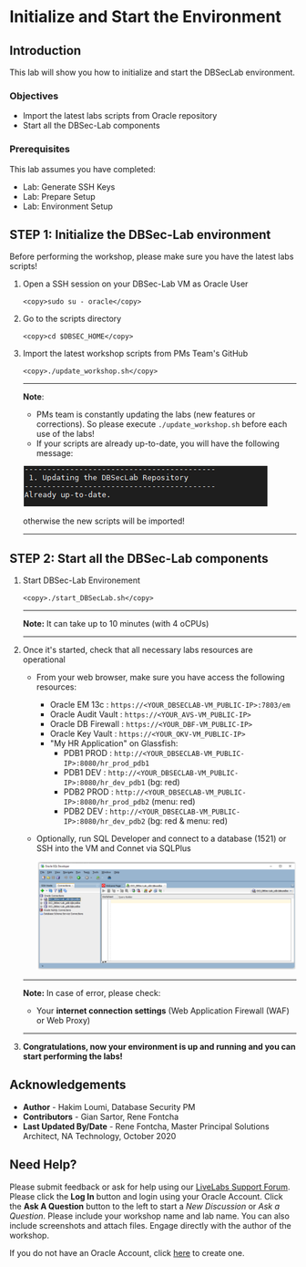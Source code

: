 # Initialize and Start the Environment

## Introduction
This lab will show you how to initialize and start the DBSecLab environment.

### Objectives
-   Import the latest labs scripts from Oracle repository
-   Start all the DBSec-Lab components

### Prerequisites
This lab assumes you have completed:
   - Lab: Generate SSH Keys
   - Lab: Prepare Setup
   - Lab: Environment Setup

## **STEP 1**: Initialize the DBSec-Lab environment

Before performing the workshop, please make sure you have the latest labs scripts!

1. Open a SSH session on your DBSec-Lab VM as Oracle User

      ````
    <copy>sudo su - oracle</copy>
      ````

2. Go to the scripts directory

      ````
    <copy>cd $DBSEC_HOME</copy>
      ````

3. Import the latest workshop scripts from PMs Team's GitHub

      ````
    <copy>./update_workshop.sh</copy>
      ````

	---
	**Note**:
	- PMs team is constantly updating the labs (new features or corrections). So please execute `./update_workshop.sh` before each use of the labs!
	- If your scripts are already up-to-date, you will have the following message:

	![](./images/init-start-env-001.png)

    otherwise the new scripts will be imported!

	---

## **STEP 2**: Start all the DBSec-Lab components

1. Start DBSec-Lab Environement

      ````
    <copy>./start_DBSecLab.sh</copy>
      ````

	---
	**Note:** It can take up to 10 minutes (with 4 oCPUs)

	---

2. Once it's started, check that all necessary labs resources are operational

	- From your web browser, make sure you have access the following resources:
		- Oracle EM 13c      : `https://<YOUR_DBSECLAB-VM_PUBLIC-IP>:7803/em`
		- Oracle Audit Vault : `https://<YOUR_AVS-VM_PUBLIC-IP>`
		- Oracle DB Firewall : `https://<YOUR_DBF-VM_PUBLIC-IP>`
		- Oracle Key Vault   : `https://<YOUR_OKV-VM_PUBLIC-IP>`
		- "My HR Application" on Glassfish:
			- PDB1 PROD        : `http://<YOUR_DBSECLAB-VM_PUBLIC-IP>:8080/hr_prod_pdb1`
			- PDB1 DEV         : `http://<YOUR_DBSECLAB-VM_PUBLIC-IP>:8080/hr_dev_pdb1`   (bg: red)
		  	- PDB2 PROD        : `http://<YOUR_DBSECLAB-VM_PUBLIC-IP>:8080/hr_prod_pdb2`  (menu: red)
		  	- PDB2 DEV         : `http://<YOUR_DBSECLAB-VM_PUBLIC-IP>:8080/hr_dev_pdb2`   (bg: red & menu: red)

	- Optionally, run SQL Developer and connect to a database (1521) or SSH into the VM and Connet via SQLPlus

		![](./images/init-start-env-002.png)

   	---
   	**Note:** In case of error, please check:
   	- Your **internet connection settings** (Web Application Firewall (WAF) or Web Proxy)

   	---

3. **Congratulations, now your environment is up and running and you can start performing the labs!**

## Acknowledgements
- **Author** - Hakim Loumi, Database Security PM
- **Contributors** - Gian Sartor, Rene Fontcha
- **Last Updated By/Date** - Rene Fontcha, Master Principal Solutions Architect, NA Technology, October 2020

## Need Help?
Please submit feedback or ask for help using our [LiveLabs Support Forum](https://community.oracle.com/tech/developers/categories/livelabsdiscussions). Please click the **Log In** button and login using your Oracle Account. Click the **Ask A Question** button to the left to start a *New Discussion* or *Ask a Question*.  Please include your workshop name and lab name.  You can also include screenshots and attach files.  Engage directly with the author of the workshop.

If you do not have an Oracle Account, click [here](https://profile.oracle.com/myprofile/account/create-account.jspx) to create one.
